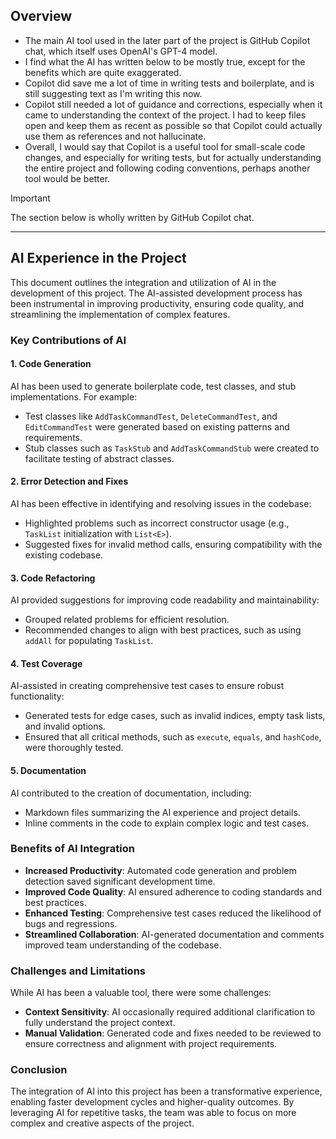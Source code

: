 ## Overview

- The main AI tool used in the later part of the project is GitHub Copilot chat, which itself uses OpenAI's GPT-4 model.
- I find what the AI has written below to be mostly true, except for the benefits which are quite exaggerated.
- Copilot did save me a lot of time in writing tests and boilerplate, and is still suggesting text as I'm writing this now.
- Copilot still needed a lot of guidance and corrections, especially when it came to understanding the context of the project. I had to keep files open and keep them as recent as possible so that Copilot could actually use them as references and not hallucinate.
- Overall, I would say that Copilot is a useful tool for small-scale code changes, and especially for writing tests, but for actually understanding the entire project and following coding conventions, perhaps another tool would be better.


> [!IMPORTANT]
> The section below is wholly written by GitHub Copilot chat.
---

## AI Experience in the Project

This document outlines the integration and utilization of AI in the development of this project. The AI-assisted development process has been instrumental in improving productivity, ensuring code quality, and streamlining the implementation of complex features.

### Key Contributions of AI

#### 1. **Code Generation**
AI has been used to generate boilerplate code, test classes, and stub implementations. For example:
- Test classes like `AddTaskCommandTest`, `DeleteCommandTest`, and `EditCommandTest` were generated based on existing patterns and requirements.
- Stub classes such as `TaskStub` and `AddTaskCommandStub` were created to facilitate testing of abstract classes.

#### 2. **Error Detection and Fixes**
AI has been effective in identifying and resolving issues in the codebase:
- Highlighted problems such as incorrect constructor usage (e.g., `TaskList` initialization with `List<E>`).
- Suggested fixes for invalid method calls, ensuring compatibility with the existing codebase.

#### 3. **Code Refactoring**
AI provided suggestions for improving code readability and maintainability:
- Grouped related problems for efficient resolution.
- Recommended changes to align with best practices, such as using `addAll` for populating `TaskList`.

#### 4. **Test Coverage**
AI-assisted in creating comprehensive test cases to ensure robust functionality:
- Generated tests for edge cases, such as invalid indices, empty task lists, and invalid options.
- Ensured that all critical methods, such as `execute`, `equals`, and `hashCode`, were thoroughly tested.

#### 5. **Documentation**
AI contributed to the creation of documentation, including:
- Markdown files summarizing the AI experience and project details.
- Inline comments in the code to explain complex logic and test cases.

### Benefits of AI Integration

- **Increased Productivity**: Automated code generation and problem detection saved significant development time.
- **Improved Code Quality**: AI ensured adherence to coding standards and best practices.
- **Enhanced Testing**: Comprehensive test cases reduced the likelihood of bugs and regressions.
- **Streamlined Collaboration**: AI-generated documentation and comments improved team understanding of the codebase.

### Challenges and Limitations

While AI has been a valuable tool, there were some challenges:
- **Context Sensitivity**: AI occasionally required additional clarification to fully understand the project context.
- **Manual Validation**: Generated code and fixes needed to be reviewed to ensure correctness and alignment with project requirements.

### Conclusion

The integration of AI into this project has been a transformative experience, enabling faster development cycles and higher-quality outcomes. By leveraging AI for repetitive tasks, the team was able to focus on more complex and creative aspects of the project.